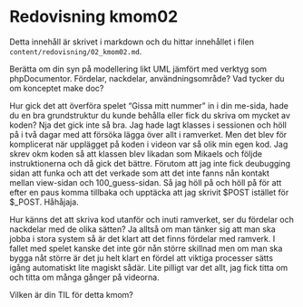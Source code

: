 ---
---
Redovisning kmom02
=========================

Detta innehåll är skrivet i markdown och du hittar innehållet i filen `content/redovisning/02_kmom02.md`.

Berätta om din syn på modellering likt UML jämfört med verktyg som phpDocumentor. Fördelar, nackdelar, användningsområde? 
Vad tycker du om konceptet make doc?


Hur gick det att överföra spelet “Gissa mitt nummer” in i din me-sida, hade du en bra grundstruktur du kunde behålla 
eller fick du skriva om mycket av koden?
Nja det gick inte så bra. Jag hade lagt klasses i sessionen och höll på i två dagar med att försöka lägga över allt 
i ramverket. Men det blev för komplicerat när upplägget på koden i videon var så olik min egen kod. Jag skrev okm koden 
så att klassen blev likadan som Mikaels och följde instruktionerna och då gick det bättre. Förutom att jag inte fick 
deubugging sidan att funka och att det verkade som att det inte fanns nån kontakt mellan view-sidan och 100_guess-sidan. 
Så jag höll på och höll på för att efter en paus komma tillbaka och upptäcka att jag skrivit $POST istället för $_POST.
Håhåjaja. 


Hur känns det att skriva kod utanför och inuti ramverket, ser du fördelar och nackdelar med de olika sätten?
Ja alltså om man tänker sig att man ska jobba i stora system så är det klart att det finns fördelar med ramverk. 
I fallet med spelet kanske det inte gör nån större skillnad men om man ska bygga nåt större är det ju helt klart 
en fördel att viktiga processer sätts igång automatiskt lite magiskt sådär. Lite pilligt var det allt, jag fick titta 
om och titta om många gånger på videorna. 



Vilken är din TIL för detta kmom?